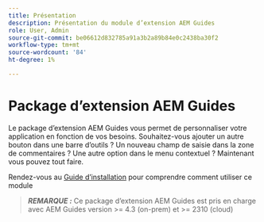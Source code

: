```yaml
---
title: Présentation
description: Présentation du module d’extension AEM Guides
role: User, Admin
source-git-commit: be06612d832785a91a3b2a89b84e0c2438ba30f2
workflow-type: tm+mt
source-wordcount: '84'
ht-degree: 1%

---
```


# Package d’extension AEM Guides

Le package d’extension AEM Guides vous permet de personnaliser votre application en fonction de vos besoins. Souhaitez-vous ajouter un autre bouton dans une barre d’outils ? Un nouveau champ de saisie dans la zone de commentaires ? Une autre option dans le menu contextuel ? Maintenant vous pouvez tout faire.

Rendez-vous au [Guide d’installation](./integrating-customisations.md) pour comprendre comment utiliser ce module

> **_REMARQUE :_** Ce package d’extension AEM Guides est pris en charge avec AEM Guides version >= 4.3 (on-prem) et >= 2310 (cloud)
